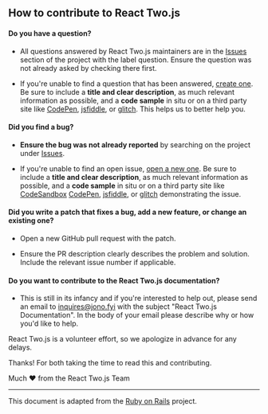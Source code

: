 ## How to contribute to React Two.js

#### **Do you have a question?**

* All questions answered by React Two.js maintainers are in the [Issues](https://github.com/jonobr1/react-two.js/issues?q=label%3Aquestion) section of the project with the label question. Ensure the question was not already asked by checking there first.

* If you're unable to find a question that has been answered, [create one](https://github.com/jonobr1/react-two.js/issues/new?assignees=&labels=question&template=question.md&title=%5BQuestion%5D). Be sure to include a **title and clear description**, as much relevant information as possible, and a **code sample** in situ or on a third party site like [CodePen](http://codepen.io), [jsfiddle](http://jsfiddle.com), or [glitch](http://glitch.com). This helps us to better help you.

#### **Did you find a bug?**

* **Ensure the bug was not already reported** by searching on the project under [Issues](https://github.com/jonobr1/react-two.js/issues).

* If you're unable to find an open issue, [open a new one](https://github.com/jonobr1/react-two.js/issues/new?assignees=&labels=bug&template=bug_report.md&title=%5BBug%5D). Be sure to include a **title and clear description**, as much relevant information as possible, and a **code sample** in situ or on a third party site like [CodeSandbox](http://codesandbox.io) [CodePen](http://codepen.io), [jsfiddle](http://jsfiddle.com), or [glitch](http://glitch.com) demonstrating the issue.

#### **Did you write a patch that fixes a bug, add a new feature, or change an existing one?**

* Open a new GitHub pull request with the patch.

* Ensure the PR description clearly describes the problem and solution. Include the relevant issue number if applicable.

#### **Do you want to contribute to the React Two.js documentation?**

* This is still in its infancy and if you're interested to help out, please send an email to [inquires@jono.fyi](mailto:inquiries@jono.fyi) with the subject "React Two.js Documentation". In the body of your email please describe why or how you'd like to help.

React Two.js is a volunteer effort, so we apologize in advance for any delays.

Thanks! For both taking the time to read this and contributing.

Much :heart: from the React Two.js Team

---
This document is adapted from the [Ruby on Rails](https://github.com/rails/rails/blob/main/CONTRIBUTING.md#how-to-contribute-to-ruby-on-rails) project.
